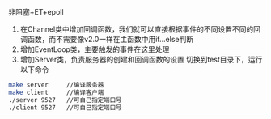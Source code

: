 非阻塞+ET+epoll
1) 在Channel类中增加回调函数，我们就可以直接根据事件的不同设置不同的回调函数，而不需要像v2.0一样在主函数中用if...else判断
2) 增加EventLoop类，主要触发的事件在这里处理
3) 增加Server类，负责服务器的创建和回调函数的设置
切换到test目录下，运行以下命令
```bash
make server     //编译服务器
make client     //编译客户端
./server 9527   //可自己指定端口号
./client 9527   //可自己指定端口号
```
